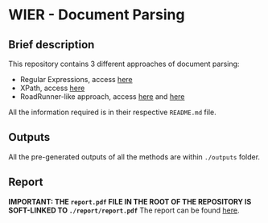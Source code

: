 # WIER - Document Parsing
## Brief description

This repository contains 3 different approaches of document parsing:

- Regular Expressions, access [here](./implementation/regex/README.md)
- XPath, access [here](./implementation/xpath/README.md)
- RoadRunner-like approach, access [here](./implementation/road_runner_v1/README.md) and [here](./implementation/road_runner/README.md)

All the information required is in their respective `README.md` file.

## Outputs
All the pre-generated outputs of all the methods are within `./outputs` folder.

## Report
**IMPORTANT: THE `report.pdf` FILE IN THE ROOT OF THE REPOSITORY IS SOFT-LINKED TO `./report/report.pdf`**
The report can be found [here](./report/report.pdf).
